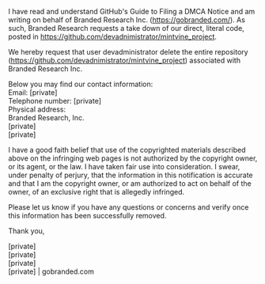 I have read and understand GitHub's Guide to Filing a DMCA Notice and am writing on behalf of Branded Research Inc. (https://gobranded.com/). As such, Branded Research requests a take down of our direct, literal code, posted in https://github.com/devadnimistrator/mintvine_project. 

We hereby request that user devadministrator delete the entire repository (https://github.com/devadnimistrator/mintvine_project) associated with Branded Research Inc. 

Below you may find our contact information:  
Email: [private]  
Telephone number: [private]  
Physical address:  
Branded Research, Inc.  
[private]  
[private]  

I have a good faith belief that use of the copyrighted materials described above on the infringing web pages is not authorized by the copyright owner, or its agent, or the law. I have taken fair use into consideration. I swear, under penalty of perjury, that the information in this notification is accurate and that I am the copyright owner, or am authorized to act on behalf of the owner, of an exclusive right that is allegedly infringed.

Please let us know if you have any questions or concerns and verify once this information has been successfully removed. 

Thank you,

[private]  
[private]  
[private]  
[private] | gobranded.com
